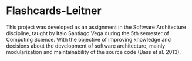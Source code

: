# Flashcards-Leitner
This project was developed as an assignment in the Software Architecture discipline, taught by Italo Santiago Vega during the 5th semester of Computing Science.  With the objective of improving knowledge and decisions about the development of software architecture, mainly modularization and maintainability of the source code (Bass et al. 2013).
